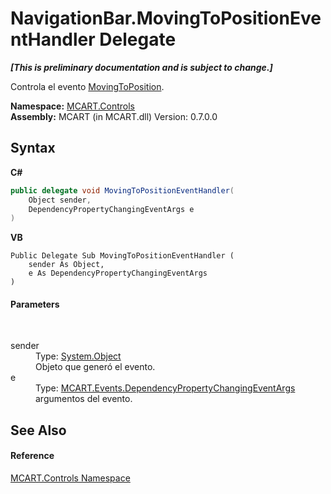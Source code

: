 # NavigationBar.MovingToPositionEventHandler Delegate
 _**\[This is preliminary documentation and is subject to change.\]**_

Controla el evento <a href="f4f0e67f-84a1-e3dd-8523-4fc19f55acfd">MovingToPosition</a>.

**Namespace:**&nbsp;<a href="1c9d7a8e-81d4-838a-f87d-7379b253b6ce">MCART.Controls</a><br />**Assembly:**&nbsp;MCART (in MCART.dll) Version: 0.7.0.0

## Syntax

**C#**<br />
``` C#
public delegate void MovingToPositionEventHandler(
	Object sender,
	DependencyPropertyChangingEventArgs e
)
```

**VB**<br />
``` VB
Public Delegate Sub MovingToPositionEventHandler ( 
	sender As Object,
	e As DependencyPropertyChangingEventArgs
)
```


#### Parameters
&nbsp;<dl><dt>sender</dt><dd>Type: <a href="http://msdn2.microsoft.com/es-es/library/e5kfa45b" target="_blank">System.Object</a><br />Objeto que generó el evento.</dd><dt>e</dt><dd>Type: <a href="aef5c51e-72b2-687c-afcd-84894c4d168e">MCART.Events.DependencyPropertyChangingEventArgs</a><br />argumentos del evento.</dd></dl>

## See Also


#### Reference
<a href="1c9d7a8e-81d4-838a-f87d-7379b253b6ce">MCART.Controls Namespace</a><br />